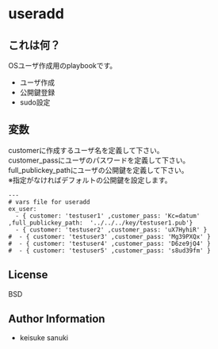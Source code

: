 useradd
=========

## これは何？

OSユーザ作成用のplaybookです。

- ユーザ作成
- 公開鍵登録
- sudo設定

## 変数

customerに作成するユーザ名を定義して下さい。  
customer_passにユーザのパスワードを定義して下さい。  
full_publickey_pathにユーザの公開鍵を定義して下さい。  
※指定がなければデフォルトの公開鍵を設定します。

```
---
# vars file for useradd
ex_user:
  - { customer: 'testuser1' ,customer_pass: 'Kc=datum' ,full_publickey_path:  '../../../key/testuser1.pub'}
  - { customer: 'testuser2' ,customer_pass: 'uX7HyhiR' }
#  - { customer: 'testuser3' ,customer_pass: 'Mg39PXQx' }
#  - { customer: 'testuser4' ,customer_pass: 'D6ze9jQ4' }
#  - { customer: 'testuser5' ,customer_pass: 's8ud39fm' }
```


License
-------

BSD

Author Information
------------------

- keisuke sanuki 